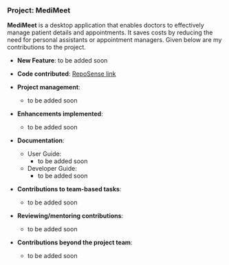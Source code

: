 ### Project: MediMeet

**MediMeet** is a desktop application that enables doctors to effectively manage patient details and appointments. It saves costs by reducing the need for personal assistants or appointment managers.
Given below are my contributions to the project.

* **New Feature**: to be added soon

* **Code contributed**: [RepoSense link](https://nus-cs2103-ay2223s2.github.io/tp-dashboard/?search=Jayanth-Balasubramanian&sort=groupTitle&sortWithin=title&timeframe=commit&mergegroup=&groupSelect=groupByRepos&breakdown=true&checkedFileTypes=docs~functional-code~test-code~other&since=2023-02-17&tabOpen=true&tabType=authorship&tabAuthor=Jayanth-Balasubramanian&tabRepo=AY2223S2-CS2103T-W12-4%2Ftp%5Bmaster%5D&authorshipIsMergeGroup=false&authorshipFileTypes=&authorshipIsBinaryFileTypeChecked=false&authorshipIsIgnoredFilesChecked=false)

* **Project management**:
    * to be added soon

* **Enhancements implemented**:
    * to be added soon

* **Documentation**:
    * User Guide:
        * to be added soon
    * Developer Guide:
        * to be added soon

* **Contributions to team-based tasks**:
    * to be added soon

* **Reviewing/mentoring contributions**:
    * to be added soon

* **Contributions beyond the project team**:
    * to be added soon